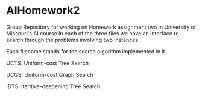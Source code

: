 # AIHomework2
Group Repository for working on Homework assignment two in University of Missouri's AI course
In each of the three files we have an interface to search through the problems involving two instances.

Each filename stands for the search algorithm implemented in it.

UCTS: Uniform-cost Tree Search

UCGS: Uniform-cost Graph Search

IDTS: Iteritive-deepening Tree Search  

